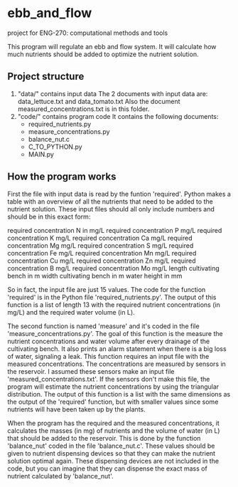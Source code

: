 # ebb_and_flow
project for ENG-270: computational methods and tools

This program will regulate an ebb and flow system. It will calculate how much nutrients should be added to optimize the nutrient solution.

Project structure
-
1) "data/" contains input data
   The 2 documents with input data are: data_lettuce.txt and data_tomato.txt
   Also the document measured_concentrations.txt is in this folder.
2) "code/" contains program code
    It contains the following documents:
     - required_nutrients.py
     - measure_concentrations.py
     - balance_nut.c
     - C_TO_PYTHON.py
     - MAIN.py
  
How the program works
-
First the file with input data is read by the funtion 'required'. Python makes a table with an overview of all the nutrients that need to be added to the nutrient solution. These input files should all only include numbers and should be in this exact form:

required concentration N in mg/L
required concentration P mg/L
required concentration K mg/L
required concentration Ca mg/L
required concentration Mg mg/L
required concentration S mg/L
required concentration Fe mg/L
required concentration Mn mg/L
required concentration Cu mg/L
required concentration Zn mg/L
required concentration B mg/L
required concentration Mo mg/L
length cultivating bench in m
width cultivating bench in m
water height in mm

So in fact, the input file are just 15 values. The code for the function 'required' is in the Python file 'required_nutrients.py'. The output of this function is a list of length 13 with the required nutrient concentrations (in mg/L) and the required water volume (in L).

The second function is named 'measure' and it's coded in the file 'measure_concentrations.py'. The goal of this function is the measure the nutrient concentrations and water volume after every drainage of the cultivating bench. It also prints an alarm statement when there is a big loss of water, signaling a leak. This function requires an input file with the measured concentrations. The concentrations are measured by sensors in the reservoir. I assumed these sensors make an input file 'measured_concentrations.txt'. If the sensors don't make this file, the program will estimate the nutrient concentrations by using the triangular distribution. The output of this function is a list with the same dimensions as the output of the 'required' function, but with smaller values since some nutrients will have been taken up by the plants.

When the program has the required and the measured concentrations, it calculates the masses (in mg) of nutrients and the volume of water (in L) that should be added to the reservoir. This is done by the function 'balance_nut' coded in the file 'balance_nut.c'. These values should be given to nutrient dispensing devices so that they can make the nutrient solution optimal again. These dispensing devices are not included in the code, but you can imagine that they can dispense the exact mass of nutrient calculated by 'balance_nut'.
